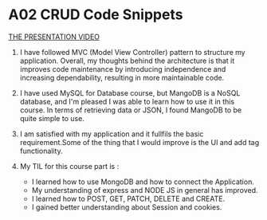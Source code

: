 # A02 CRUD Code Snippets

 [THE PRESENTATION VIDEO](https://www.youtube.com/watch?v=cyBK-A582y0)

1. I have followed MVC (Model View Controller) pattern to structure my application. Overall, my thoughts behind the architecture is that it improves code maintenance by introducing independence and increasing dependability, resulting in more maintainable code.

2. I have used MySQL for Database course, but MangoDB is a NoSQL database, and I'm pleased I was able to learn how to use it in this course. In terms of retrieving data or JSON, I found MangoDB to be quite simple to use.

3. I am satisfied with my application and it fullfils the basic requirement.Some of the thing that I would improve is the UI and add tag functionality. 

4. My TIL for this course part is :
      * I learned how to use MongoDB and how to connect the Application.
      * My understanding of express and NODE JS in general has improved.
      * I learned how to POST, GET, PATCH, DELETE and CREATE.
      * I gained better understanding about Session and cookies.

